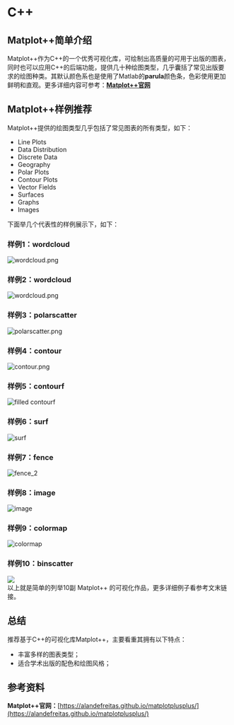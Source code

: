 # C++

## Matplot++简单介绍
Matplot++作为C++的一个优秀可视化库，可绘制出高质量的可用于出版的图表，同时也可以应用C++的后端功能，提供几十种绘图类型，几乎囊括了常见出版要求的绘图种类。其默认颜色系也是使用了Matlab的**parula**颜色条，色彩使用更加鲜明和直观。更多详细内容可参考：[**Matplot++官网**](https://alandefreitas.github.io/matplotplusplus/)
## Matplot++样例推荐
Matplot++提供的绘图类型几乎包括了常见图表的所有类型，如下：

- Line Plots
- Data Distribution
- Discrete Data
- Geography
- Polar Plots
- Contour Plots
- Vector Fields
- Surfaces
- Graphs
- Images

下面举几个代表性的样例展示下，如下：
<a name="uwWrR"></a>
### 样例1：wordcloud
![wordcloud.png](./img/1658280061555-635e841d-1d07-45f7-9295-a42dcfaffdce.png "wordcloud.png")
<a name="f9GIl"></a>
### 样例2：wordcloud
![wordcloud.png](./img/1658280061560-395a11b6-1100-4cda-86ad-16d4c7a66d24.png "wordcloud.png")

### 样例3：polarscatter
![polarscatter.png](./img/1658280061581-c3b099e0-9771-46cf-9dc8-4ae2846fd521.svg "polarscatter.png")
<a name="OXNfX"></a>
### 样例4：contour
![contour.png](./img/1658280061569-b828aa0d-b6ff-49c6-8313-422a29592ce7.svg "contour.png")
<a name="BtxOg"></a>
### 样例5：contourf
![filled contourf](./img/1658280061581-d10261ca-e7f7-49a3-ac17-fc13073b688b.png "filled contourf")
<a name="L0EUE"></a>
### 样例6：surf
![surf](./img/1658280062001-98f75c03-2d21-4f56-8712-d0de6585b6bb.svg "surf")
<a name="mn2Pq"></a>
### 样例7：fence
![fence_2](./img/1658280062044-30a3d428-554d-4781-b92b-2799cc5ec1ed.png "fence_2")
<a name="OwYZv"></a>
### 样例8：image
![image](./img/1658280062067-dbb04a83-03db-4b45-aacc-a01866db7059.png "image")
<a name="lqyND"></a>
### 样例9：colormap
![colormap](./img/1658280062224-6ad15200-cd34-4649-891a-ccb9d10e1fe8.svg "colormap")
<a name="sLl7u"></a>
### 样例10：binscatter
![](./img/1658280062266-42b99ecd-70eb-4754-a2b5-9d7ccd53c5b7.png)<br />以上就是简单的列举10副 Matplot++ 的可视化作品，更多详细例子看参考文末链接。
<a name="ppUSo"></a>
## 总结
推荐基于C++的可视化库Matplot++，主要看重其拥有以下特点：

- 丰富多样的图表类型；
- 适合学术出版的配色和绘图风格；
<a name="Mj1VZ"></a>
## 参考资料
**Matplot++官网：**[https://alandefreitas.github.io/matplotplusplus/](https://alandefreitas.github.io/matplotplusplus/)

